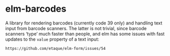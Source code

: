 # elm-barcodes

A library for rendering barcodes (currently code 39 only) and handling text
input from barcode scanners. The latter is not trivial, since barcode scanners
‘type’ much faster than people, and elm has some issues with fast updates to
the `value` property of a text input:

    https://github.com/etaque/elm-form/issues/54
